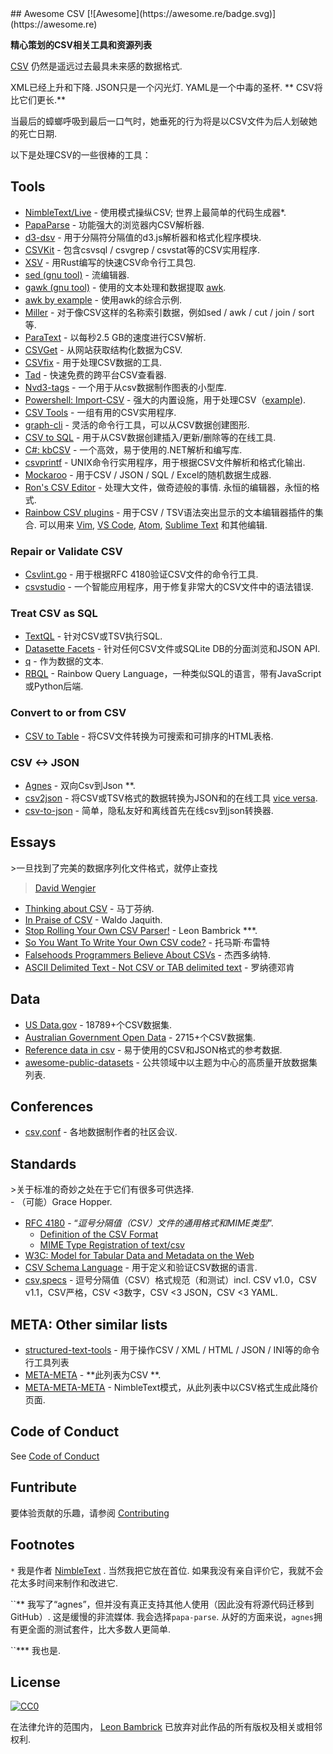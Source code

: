 <div class="github-widget" data-repo="secretGeek/awesomeCSV"></div>
<script async src="https://pagead2.googlesyndication.com/pagead/js/adsbygoogle.js"></script><ins class="adsbygoogle" style="display:block" data-ad-client="ca-pub-6890694312814945" data-ad-slot="5473692530" data-ad-format="auto"  data-full-width-responsive="true"></ins><script>(adsbygoogle = window.adsbygoogle || []).push({});</script>
## Awesome CSV [![Awesome](https://awesome.re/badge.svg)](https://awesome.re)

**精心策划的CSV相关工具和资源列表**

[CSV](https://en.wikipedia.org/wiki/Comma-separated_values) 仍然是遥远过去最具未来感的数据格式.

 XML已经上升和下降.  JSON只是一个闪光灯.  YAML是一个中毒的圣杯.  ** CSV将比它们更长.**

当最后的蟑螂呼吸到最后一口气时，她垂死的行为将是以CSV文件为后人划破她的死亡日期.






以下是处理CSV的一些很棒的工具：

## Tools

- [NimbleText/Live](https://NimbleText.com/Live)   - 使用模式操纵CSV;  世界上最简单的代码生成器*.
- [PapaParse](https://www.papaparse.com) - 功能强大的浏览器内CSV解析器.
- [d3-dsv](https://github.com/d3/d3-dsv) - 用于分隔符分隔值的d3.js解析器和格式化程序模块.
- [CSVKit](http://csvkit.readthedocs.org/en/0.7.3/) - 包含csvsql / csvgrep / csvstat等的CSV实用程序.
- [XSV](https://github.com/BurntSushi/xsv) - 用Rust编写的快速CSV命令行工具包.
- [sed (gnu tool)](https://www.gnu.org/software/sed/manual/sed.html) - 流编辑器.
- [gawk (gnu tool)](https://www.gnu.org/software/gawk/manual/gawk.html) - 使用的文本处理和数据提取 [awk](http://pubs.opengroup.org/onlinepubs/009695399/utilities/awk.html).
- [awk by example](https://github.com/learnbyexample/Command-line-text-processing/blob/master/gnu_awk.md#default-field-separation) - 使用awk的综合示例.
- [Miller](http://johnkerl.org/miller/doc/) - 对于像CSV这样的名称索引数据，例如sed / awk / cut / join / sort等.
- [ParaText](https://github.com/wiseio/paratext) - 以每秒2.5 GB的速度进行CSV解析.
- [CSVGet](http://github.com/fizx/csvget/tree/master) - 从网站获取结构化数据为CSV.
- [CSVfix](https://code.google.com/p/csvfix/) - 用于处理CSV数据的工具.
- [Tad](https://www.tadviewer.com) - 快速免费的跨平台CSV查看器.
- [Nvd3-tags](http://blog.tryolabs.com/2015/02/27/nvd3-tags-a-tiny-library-for-making-charts-from-csv-data/) - 一个用于从csv数据制作图表的小型库.
- [Powershell: Import-CSV](https://docs.microsoft.com/en-us/powershell/module/microsoft.powershell.utility/import-csv) - 强大的内置设施，用于处理CSV（[example](https://gist.github.com/dfinke/786ba9edae1b0265ada10b36a7a11ba9)).
- [CSV Tools](https://onlinecsvtools.com/) - 一组有用的CSV实用程序.
- [graph-cli](https://github.com/mcastorina/graph-cli) - 灵活的命令行工具，可以从CSV数据创建图形.
- [CSV to SQL](http://www.convertcsv.com/csv-to-sql.htm) - 用于从CSV数据创建插入/更新/删除等的在线工具.
- [C#: kbCSV](https://github.com/kentcb/KBCsv/blob/master/README.md) - 一个高效，易于使用的.NET解析和编写库.
- [csvprintf](https://github.com/archiecobbs/csvprintf) -  UNIX命令行实用程序，用于根据CSV文件解析和格式化输出.
- [Mockaroo](https://www.mockaroo.com/) - 用于CSV / JSON / SQL / Excel的随机数据生成器.
- [Ron's CSV Editor](https://www.ronsplace.eu/products/ronseditor)   - 处理大文件，做奇迹般的事情.  永恒的编辑器，永恒的格式.
- [Rainbow CSV plugins](https://github.com/mechatroner/rainbow_csv#rainbow-csv-in-other-editors)   - 用于CSV / TSV语法突出显示的文本编辑器插件的集合.  可以用来 [Vim](https://github.com/mechatroner/rainbow_csv), [VS Code](https://marketplace.visualstudio.com/items?itemName=mechatroner.rainbow-csv), [Atom](https://atom.io/packages/rainbow-csv), [Sublime Text](https://packagecontrol.io/packages/rainbow_csv) 和其他编辑.

### Repair or Validate CSV

- [Csvlint.go](https://github.com/Clever/csvlint) - 用于根据RFC 4180验证CSV文件的命令行工具.
- [csvstudio](http://www.csvstudio.com/) - 一个智能应用程序，用于修复非常大的CSV文件中的语法错误.

### Treat CSV as SQL

- [TextQL](http://dinedal.github.io/textql/) - 针对CSV或TSV执行SQL.
- [Datasette Facets](https://simonwillison.net/2018/May/20/datasette-facets/) - 针对任何CSV文件或SQLite DB的分面浏览和JSON API.
- [q](https://harelba.github.io/q/) - 作为数据的文本.
- [RBQL](https://rbql.org) -  Rainbow Query Language，一种类似SQL的语言，带有JavaScript或Python后端.


### Convert to or from CSV

- [CSV to Table](https://github.com/vividvilla/csvtotable) - 将CSV文件转换为可搜索和可排序的HTML表格.

### CSV <-> JSON

- [Agnes](http://www.secretgeek.net/agnes/twoWay.html) - 双向Csv到Json **.
- [csv2json](https://www.csvjson.com/csv2json) - 将CSV或TSV格式的数据转换为JSON和的在线工具 [vice versa](https://www.csvjson.com/json2csv).
- [csv-to-json](https://mango-is.com/tools/csv-to-json/) - 简单，隐私友好和离线首先在线csv到json转换器.


## Essays

&gt;一旦找到了完美的数据序列化文件格式，就停止查找
>
> [David Wengier](https://twitter.com/davidwengier/status/1159606464220000257)


- [Thinking about CSV](https://blog.datacite.org/thinking-about-csv/) - 马丁芬纳.
- [In Praise of CSV](https://usopendata.org/2015/03/10/csv) -  Waldo Jaquith.
- [Stop Rolling Your Own CSV Parser!](http://www.secretgeek.net/csv_trouble) -  Leon Bambrick ***.
- [So You Want To Write Your Own CSV code?](http://thomasburette.com/blog/2014/05/25/so-you-want-to-write-your-own-CSV-code/) - 托马斯·布雷特
- [Falsehoods Programmers Believe About CSVs](https://donatstudios.com/Falsehoods-Programmers-Believe-About-CSVs) - 杰西多纳特.
- [ASCII Delimited Text - Not CSV or TAB delimited text](https://ronaldduncan.wordpress.com/2009/10/31/text-file-formats-ascii-delimited-text-not-csv-or-tab-delimited-text/) - 罗纳德邓肯

## Data

- [US Data.gov](https://catalog.data.gov/dataset?res_format=CSV) -  18789+个CSV数据集.
- [Australian Government Open Data](https://data.gov.au/dataset?res_format=CSV) -  2715+个CSV数据集.
- [Reference data in csv](https://datahub.io/collections/reference-data) - 易于使用的CSV和JSON格式的参考数据.
- [awesome-public-datasets](https://github.com/awesomedata/awesome-public-datasets) - 公共领域中以主题为中心的高质量开放数据集列表.

## Conferences

- [csv,conf](https://csvconf.com/) - 各地数据制作者的社区会议.


## Standards

 &gt;关于标准的奇妙之处在于它们有很多可供选择. <br />   - （可能）Grace Hopper.

- [RFC 4180](https://tools.ietf.org/html/rfc4180) - “*逗号分隔值（CSV）文件的通用格式和MIME类型*”.
  - [Definition of the CSV Format](https://tools.ietf.org/html/rfc4180#section-2)
  - [MIME Type Registration of text/csv](https://tools.ietf.org/html/rfc4180#section-3)
- [W3C: Model for Tabular Data and Metadata on the Web](https://www.w3.org/TR/tabular-data-model/)
- [CSV Schema Language](http://digital-preservation.github.io/csv-schema/csv-schema-1.2.html) - 用于定义和验证CSV数据的语言.
- [csv,specs](https://github.com/csvspecs)   - 逗号分隔值（CSV）格式规范（和测试）incl.  CSV v1.0，CSV v1.1，CSV严格，CSV &lt;3数字，CSV &lt;3 JSON，CSV &lt;3 YAML.

## META: Other similar lists

- [structured-text-tools](https://github.com/dbohdan/structured-text-tools) - 用于操作CSV / XML / HTML / JSON / INI等的命令行工具列表
- [META-META](https://raw.githubusercontent.com/secretGeek/AwesomeCSV/master/awesomecsv.csv) -  **此列表为CSV **.
- [META-META-META](https://nimbletext.com/Live/-971009575/) -  NimbleText模式，从此列表中以CSV格式生成此降价页面.


## Code of Conduct

See [Code of Conduct](https://github.com/secretGeek/awesomeCSV/blob/master/code-of-conduct.md)


## Funtribute

要体验贡献的乐趣，请参阅 [Contributing](https://github.com/secretGeek/awesomeCSV/blob/master/contributing.md)


## Footnotes

 `*` <span id='footnote1' ></span>  我是作者 [NimbleText](https://NimbleText.com/Live) .  当然我把它放在首位.  如果我没有亲自评价它，我就不会花太多时间来制作和改进它.

 ``** <span id='footnote2' ></span>  我写了“agnes”，但并没有真正支持其他人使用（因此没有将源代码迁移到GitHub）.  这是缓慢的非流媒体.  我会选择`papa-parse`.  从好的方面来说，`agnes`拥有更全面的测试套件，比大多数人更简单.

 ``*** <span id='footnote3' ></span>  我也是.

## License

[![CC0](http://mirrors.creativecommons.org/presskit/buttons/88x31/svg/cc-zero.svg)](https://creativecommons.org/publicdomain/zero/1.0/)

在法律允许的范围内， [Leon Bambrick](http://secretgeek.net) 已放弃对此作品的所有版权及相关或相邻权利.
